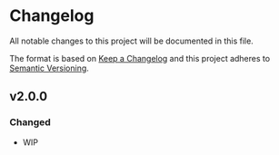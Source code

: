 # Changelog

All notable changes to this project will be documented in this file.

The format is based on [Keep a Changelog][keepachangelog] and this project adheres to [Semantic Versioning][semver].

## v2.0.0

### Changed

- WIP

[keepachangelog]:https://keepachangelog.com/en/1.0.0/
[semver]:https://semver.org/spec/v2.0.0.html
